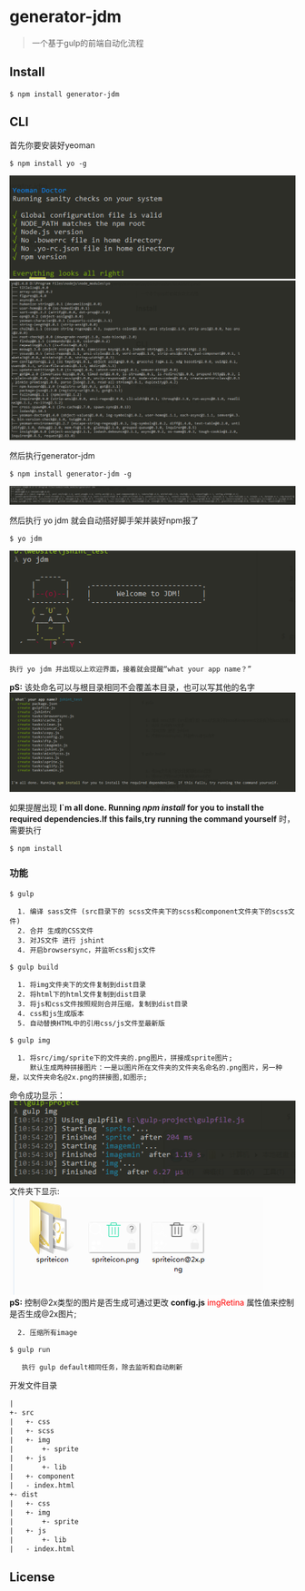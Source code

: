 # generator-jdm

> 一个基于gulp的前端自动化流程




## Install

```
$ npm install generator-jdm
```


## CLI

首先你要安装好yeoman

```
$ npm install yo -g
```
<img src="img/yoDoctor.png"></img>
<img src="img/yodone.png" alt="全局yo 安装"></img>

然后执行generator-jdm
 
```
$ npm install generator-jdm -g
```

<img src="img/generator-jdm.png"></img>

然后执行 yo jdm  就会自动搭好脚手架并装好npm报了

```
$ yo jdm
```
<img src="img/welcome.png" alt="yo success!">


```
执行 yo jdm 并出现以上欢迎界面，接着就会提醒“what your app name？”
```
<b>pS:</b> 
     该处命名可以与根目录相同不会覆盖本目录，也可以写其他的名字
<img src="img/yoJdm.png"></img>

如果提醒出现
<b>I`m all done. Running <i>npm install</i> 
for you to install the required dependencies.If this fails,try running the command yourself</b>
      时，需要执行

```
$ npm install 
```

### 功能
```
$ gulp
```

      1. 编译 sass文件 (src目录下的 scss文件夹下的scss和component文件夹下的scss文件)
      2. 合并 生成的CSS文件
      3. 对JS文件 进行 jshint
      4. 开启browsersync，并监听css和js文件

```
$ gulp build
```

      1. 将img文件夹下的文件复制到dist目录
      2. 将html下的html文件复制到dist目录
      3. 将js和css文件按照规则合并压缩，复制到dist目录
      4. css和js生成版本
      5. 自动替换HTML中的引用css/js文件至最新版

```
$ gulp img
```

      1. 将src/img/sprite下的文件夹的.png图片，拼接成sprite图片;
         默认生成两种拼接图片：一是以图片所在文件夹的文件夹名命名的.png图片，另一种是，以文件夹命名@2x.png的拼接图,如图示;

命令成功显示：
<img src="img/img.png" alt="">
文件夹下显示:
<img src="img/gulp_img.png" alt="生成图片"></img>
<br>
<b>pS:</b>
      控制@2x类型的图片是否生成可通过更改
<strong>config.js</strong><font color="red"> imgRetina</font>
      属性值来控制是否生成@2x图片;


      2. 压缩所有image

```
$ gulp run
```

       执行 gulp default相同任务，除去监听和自动刷新
 
开发文件目录

```
|
+- src
|   +- css
|   +- scss
|   +- img
|       +- sprite
|   +- js
|       +- lib
|   +- component
|   - index.html
+- dist
|   +- css
|   +- img
|       +- sprite
|   +- js
|       +- lib
|   - index.html
```

## License

